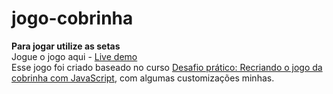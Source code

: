 # jogo-cobrinha

**Para jogar utilize as setas** \
Jogue o jogo aqui - [Live demo](https://jogo-cobrinha-dq.netlify.app)\
Esse jogo foi criado baseado no curso  [ Desafio prático: Recriando o jogo da cobrinha com JavaScript](https://certificates.digitalinnovation.one/C175EDCE), com algumas customizações minhas. 
